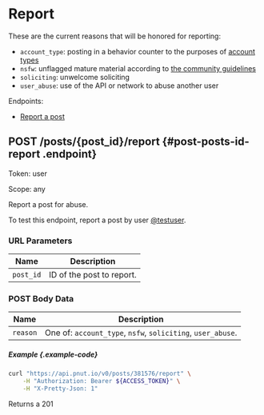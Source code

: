 # Report

These are the current reasons that will be honored for reporting:

* `account_type`: posting in a behavior counter to the purposes of [account types](https://pnut.io/about/resources/account-types)
* `nsfw`: unflagged mature material according to [the community guidelines](https://pnut.io/about/resources/mature-content)
* `soliciting`: unwelcome soliciting
* `user_abuse`: use of the API or network to abuse another user

Endpoints:

* [Report a post](#post-posts-id-report)


## <span class="method method-post">POST</span> /posts/<span class="call-param">{post_id}</span>/report {#post-posts-id-report .endpoint}

Token: <span class="endpoint-meta">user</span>

Scope: <span class="endpoint-meta">any</span>

Report a post for abuse.

To test this endpoint, report a post by user [@testuser](/docs/resources/testuser).

### URL Parameters

Name|Description
-|-
`post_id`|ID of the post to report.

### POST Body Data

Name|Description
-|-
`reason`|One of: `account_type`, `nsfw`, `soliciting`, `user_abuse`.

##### Example {.example-code}

```bash
curl "https://api.pnut.io/v0/posts/381576/report" \
    -H "Authorization: Bearer ${ACCESS_TOKEN}" \
    -H "X-Pretty-Json: 1"
```

Returns a 201

```json

```